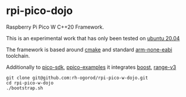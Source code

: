 # rpi-pico-dojo

Raspberry Pi Pico W C++20 Framework.

This is an experimental work that has only been tested on [ubuntu 20.04](https://releases.ubuntu.com/focal/)

The framework is based around [cmake](https://cmake.org/) and standard [arm-none-eabi](https://developer.arm.com/-/media/Files/downloads/gnu/11.3.rel1/binrel/arm-gnu-toolchain-11.3.rel1-x86_64-arm-none-eabi.tar.xz) toolchain.

Additionally to [pico-sdk](https://github.com/raspberrypi/pico-sdk), [ppico-examples](https://github.com/raspberrypi/pico-examples) it integrates [boost](https://github.com/boostorg/boost), [range-v3](https://github.com/ericniebler/range-v3)

```
git clone git@github.com:rh-ogorod/rpi-pico-w-dojo.git
cd rpi-pico-w-dojo
./bootstrap.sh
```

